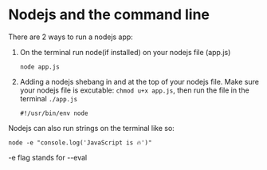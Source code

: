 # Nodejs and the command line

There are 2 ways to run a nodejs app:

1. On the terminal run node(if installed) on your nodejs file (app.js)

   ```
   node app.js
   ```

2. Adding a nodejs shebang in and at the top of your nodejs file. Make sure your nodejs file is excutable: `chmod u+x app.js`, then run the file in the terminal `./app.js`

   ```
   #!/usr/bin/env node
   ```

Nodejs can also run strings on the terminal like so:

`node -e "console.log('JavaScript is 🔥')"`

-e flag stands for --eval
